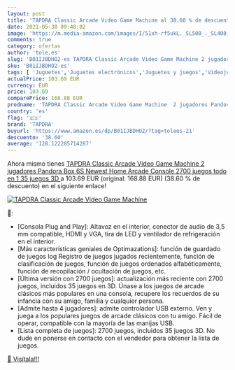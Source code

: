 ```yaml
---
layout: post
title: 'TAPDRA Classic Arcade Video Game Machine al 38.60 % de descuento'
date: 2021-05-30 09:48:02
image: 'https://m.media-amazon.com/images/I/51xh-rf5ukL._SL500_._SL400_.jpg'
comments: true
category: ofertas
author: 'tole.es'
slug: 'B01IJBDHO2-es TAPDRA Classic Arcade Video Game Machine 2 jugadores...'
sku: 'B01IJBDHO2-es'
tags: [ 'Juguetes','Juguetes electrónicos','Juguetes y juegos','Videojuegos para niños','pandora','tapdra', ]
actualPrice: 103.69 EUR
currency: EUR
price: 103.69
comparePrice: 168.88 EUR
prodname: 'TAPDRA Classic Arcade Video Game Machine  2 jugadores Pandora Box 6S Newest Home Arcade Console 2700 juegos todo en 1  35 juegos 3D '
country: 'es'
flag: '🇪🇸'
brand: 'TAPDRA'
buyurl: 'https://www.amazon.es/dp/B01IJBDHO2/?tag=tolees-21'
descuento: '38.60'
average: '128.122285714287'
---
```


Ahora mismo tienes [TAPDRA Classic Arcade Video Game Machine  2 jugadores Pandora Box 6S Newest Home Arcade Console 2700 juegos todo en 1  35 juegos 3D ](https://www.amazon.es/dp/B01IJBDHO2/?tag=tolees-21) a 103.69 EUR (original: 168.88 EUR) (38.60 %  de descuento) en el siguiente enlace!

[![TAPDRA Classic Arcade Video Game Machine](https://m.media-amazon.com/images/I/51xh-rf5ukL._SL500_._SL400_.jpg)](https://www.amazon.es/dp/B01IJBDHO2/?tag=tolees-21)

🔎:

- [Consola Plug and Play]: Altavoz en el interior, conector de audio de 3,5 mm compatible, HDMI y VGA, tira de LED y ventilador de refrigeración en el interior.
- [Más características geniales de Optimazations]: función de guardado de juegos log Registro de juegos jugados recientemente, función de clasificación de juegos, función de juegos ordenados alfabéticamente, función de recopilación / ocultación de juegos, etc.
- [Última versión con 2700 juegos]: actualización más reciente con 2700 juegos, incluidos 35 juegos en 3D. Únase a los juegos de arcade clásicos más populares en una consola, recupere los recuerdos de su infancia con su amigo, familia y cualquier persona.
- [Admite hasta 4 jugadores]: admite controlador USB externo. Ven y juega a los populares juegos de arcade clásicos con tu amigo. Fácil de operar, compatible con la mayoría de las manijas USB.
- [Lista completa de juegos]: 2700 juegos, incluidos 35 juegos 3D. No dude en ponerse en contacto con el vendedor para obtener la lista de juegos.

[🛒 Visítala!!!](https://www.amazon.es/dp/B01IJBDHO2/?tag=tolees-21)
